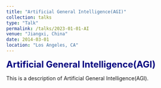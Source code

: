 ```yaml
---
title: "Artificial General Intelligence(AGI)"
collection: talks
type: "Talk"
permalink: /talks/2023-01-01-AI
venue: "Jiangxi, China"
date: 2014-03-01
location: "Los Angeles, CA"
---
```

<font color=Navy size=5 > <strong> Artificial General Intelligence(AGI) </strong> </font>

This is a description of Artificial General Intelligence(AGI).
